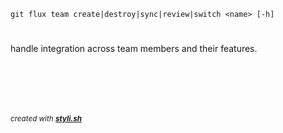 
    git flux team create|destroy|sync|review|switch <name> [-h]

# 

handle integration across team members and their features.

## 

<dl>
	<dt></dt>
	<dd></dd>
</dl>
 
<dl>
	<dt></dt>
	<dd></dd>
</dl>
 
<dl>
	<dt></dt>
	<dd></dd>
</dl>
 
<dl>
	<dt></dt>
	<dd></dd>
</dl>
 
<dl>
	<dt></dt>
	<dd></dd>
</dl>
 



<br/><br/>
---
<sup><i>created with <b><a href="https://github.com/eliranmal/styli.sh">styli.sh</a></b></i></sup>
